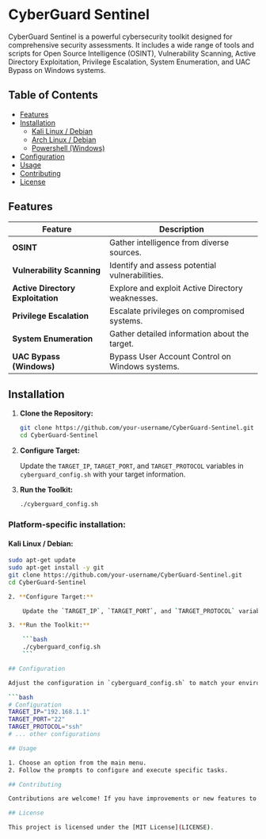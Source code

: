 # CyberGuard Sentinel

CyberGuard Sentinel is a powerful cybersecurity toolkit designed for comprehensive security assessments. It includes a wide range of tools and scripts for Open Source Intelligence (OSINT), Vulnerability Scanning, Active Directory Exploitation, Privilege Escalation, System Enumeration, and UAC Bypass on Windows systems.

## Table of Contents

- [Features](#features)
- [Installation](#installation)
  - [Kali Linux / Debian](#kali-linux--debian)
  - [Arch Linux / Debian](#arch-linux--debian)
  - [Powershell (Windows)](#powershell-windows)
- [Configuration](#configuration)
- [Usage](#usage)
- [Contributing](#contributing)
- [License](#license)

## Features

| **Feature**                    | **Description**                                  |
| ------------------------------ | ------------------------------------------------ |
| **OSINT**                      | Gather intelligence from diverse sources.         |
| **Vulnerability Scanning**     | Identify and assess potential vulnerabilities.   |
| **Active Directory Exploitation** | Explore and exploit Active Directory weaknesses.|
| **Privilege Escalation**       | Escalate privileges on compromised systems.      |
| **System Enumeration**         | Gather detailed information about the target.    |
| **UAC Bypass (Windows)**       | Bypass User Account Control on Windows systems.  |

## Installation

1. **Clone the Repository:**

    ```bash
    git clone https://github.com/your-username/CyberGuard-Sentinel.git
    cd CyberGuard-Sentinel
    ```

2. **Configure Target:**

    Update the `TARGET_IP`, `TARGET_PORT`, and `TARGET_PROTOCOL` variables in `cyberguard_config.sh` with your target information.

3. **Run the Toolkit:**

    ```bash
    ./cyberguard_config.sh
    ```

### Platform-specific installation:

#### Kali Linux / Debian:

```bash
sudo apt-get update
sudo apt-get install -y git
git clone https://github.com/your-username/CyberGuard-Sentinel.git
cd CyberGuard-Sentinel

2. **Configure Target:**

    Update the `TARGET_IP`, `TARGET_PORT`, and `TARGET_PROTOCOL` variables in `cyberguard_config.sh` with your target information.

3. **Run the Toolkit:**

    ```bash
    ./cyberguard_config.sh
    ```

## Configuration

Adjust the configuration in `cyberguard_config.sh` to match your environment and specify the target details.

```bash
# Configuration
TARGET_IP="192.168.1.1"
TARGET_PORT="22"
TARGET_PROTOCOL="ssh"
# ... other configurations

## Usage

1. Choose an option from the main menu.
2. Follow the prompts to configure and execute specific tasks.

## Contributing

Contributions are welcome! If you have improvements or new features to add, feel free to fork the repository and submit a pull request.

## License

This project is licensed under the [MIT License](LICENSE).
